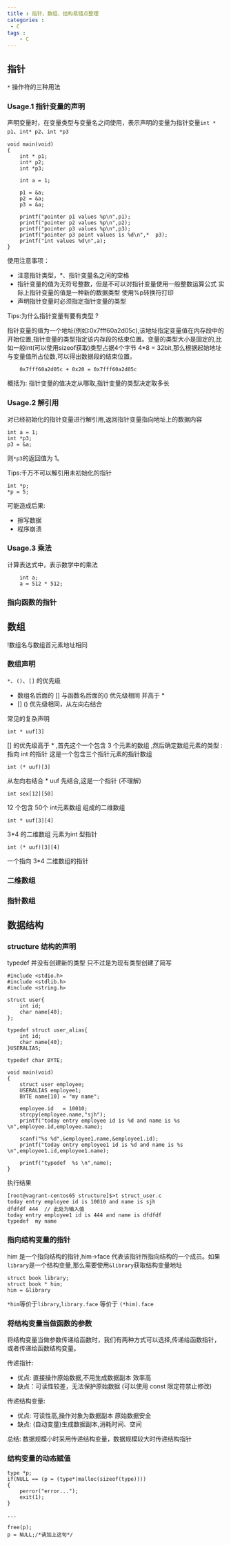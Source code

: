 ```yaml
---
title : 指针、数组、结构易错点整理
categories : 
 - C 
tags :
	- C
---
```


## 指针

`*` 操作符的三种用法

### Usage.1 指针变量的声明

声明变量时，在变量类型与变量名之间使用，表示声明的变量为指针变量`int * p1`、`int* p2`、`int *p3`

	void main(void)
	{
	    int * p1;
	    int* p2;
	    int *p3;

	    int a = 1;

	    p1 = &a;
	    p2 = &a;
	    p3 = &a;

	    printf("pointer p1 values %p\n",p1);
	    printf("pointer p2 values %p\n",p2);
	    printf("pointer p3 values %p\n",p3);
	    printf("pointer p3 point values is %d\n",*  p3);
	    printf("int values %d\n",a);
	}

使用注意事项：

- 注意指针类型，*、指针变量名之间的空格
- 指针变量的值为无符号整数，但是不可以对指针变量使用一般整数运算公式 实际上指针变量的值是一种新的数据类型 使用%p转换符打印
- 声明指针变量时必须指定指针变量的类型

Tips:为什么指针变量有要有类型 ?

指针变量的值为一个地址(例如:0x7fff60a2d05c),该地址指定变量值在内存段中的开始位置,指针变量的类型指定该内存段的结束位置。变量的类型大小是固定的,比如一般int(可以使用sizeof获取)类型占据4个字节 4*8 = 32bit,那么根据起始地址与变量值所占位数,可以得出数据段的结束位置。

        0x7fff60a2d05c + 0x20 = 0x7fff60a2d05c

概括为: 指针变量的值决定从哪取,指针变量的类型决定取多长

### Usage.2 解引用

对已经初始化的指针变量进行解引用,返回指针变量指向地址上的数据内容

	int a = 1;
	int *p3;
	p3 = &a;

则`*p3`的返回值为 1。

Tips:千万不可以解引用未初始化的指针

    int *p;
    *p = 5;

可能造成后果:

- 擦写数据
- 程序崩溃


### Usage.3 乘法

计算表达式中，表示数学中的乘法

        int a;
        a = 512 * 512;


### 指向函数的指针



## 数组

!数组名与数组首元素地址相同

### 数组声明

`*`、`()`、`[]` 的优先级

- 数组名后面的 [] 与函数名后面的() 优先级相同 并高于 *
- [] () 优先级相同，从左向右结合

常见的复杂声明

    int * uuf[3]

[] 的优先级高于 * ,首先这个一个包含 3 个元素的数组 ,然后确定数组元素的类型 : 指向 int 的指针
这是一个包含三个指针元素的指针数组

    int (* uuf)[3]

从左向右结合  * uuf 先结合,这是一个指针 (不理解)

    int sex[12][50]

12 个包含 50个 int元素数组 组成的二维数组

    int * uuf[3][4]

3*4 的二维数组 元素为int 型指针

    int (* uuf)[3][4]

一个指向 3*4 二维数组的指针

### 二维数组
### 指针数组

## 数据结构

### structure 结构的声明

typedef 并没有创建新的类型 只不过是为现有类型创建了简写

	#include <stdio.h>
	#include <stdlib.h>
	#include <string.h>

	struct user{
	    int id;
	    char name[40];
	};

	typedef struct user_alias{
	    int id;
	    char name[40];
	}USERALIAS;

	typedef char BYTE;

	void main(void)
	{
	    struct user employee;
	    USERALIAS employee1;
	    BYTE name[10] = "my name";

	    employee.id   = 10010;
	    strcpy(employee.name,"sjh");
	    printf("today entry employee id is %d and name is %s \n",employee.id,employee.name);

	    scanf("%s %d",&employee1.name,&employee1.id);
	    printf("today entry employee1 id is %d and name is %s \n",employee1.id,employee1.name);

	    printf("typedef  %s \n",name);
	}

执行结果

	[root@vagrant-centos65 structure]$>t struct_user.c
	today entry employee id is 10010 and name is sjh
	dfdfdf 444  // 此处为输入值
	today entry employee1 id is 444 and name is dfdfdf
	typedef  my name

### 指向结构变量的指针

him 是一个指向结构的指针,him->face 代表该指针所指向结构的一个成员。如果`library`是一个结构变量,那么需要使用`&library`获取结构变量地址

	struct book library;
	struct book * him;
	him = &library

`*him`等价于`library`,`library.face` 等价于 `(*him).face`

### 将结构变量当做函数的参数

将结构变量当做参数传递给函数时，我们有两种方式可以选择,传递给函数指针，或者传递给函数结构变量。

传递指针:

- 优点: 直接操作原始数据,不用生成数据副本 效率高
- 缺点：可读性较差，无法保护原始数据 (可以使用 const 限定符禁止修改)

传递结构变量:

- 优点: 可读性高,操作对象为数据副本 原始数据安全
- 缺点: (自动变量)生成数据副本,消耗时间、空间

总结: 数据规模小时采用传递结构变量，数据规模较大时传递结构指针

### 结构变量的动态赋值

	type *p;
	if(NULL == (p = (type*)malloc(sizeof(type))))
	{
	    perror("error...");
	    exit(1);
	}

	...

	free(p);
	p = NULL;/*请加上这句*/
